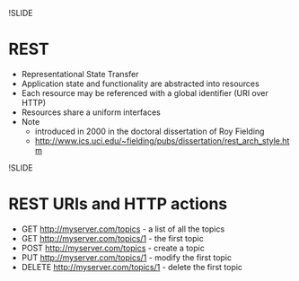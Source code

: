 !SLIDE
# REST 
* Representational State Transfer
* Application state and functionality are abstracted into resources
* Each resource may be referenced with a global identifier (URI over HTTP)
* Resources share a uniform interfaces
* Note
  * introduced in 2000 in the doctoral dissertation of Roy Fielding
  * http://www.ics.uci.edu/~fielding/pubs/dissertation/rest_arch_style.htm

!SLIDE
# REST URIs and HTTP actions
* GET http://myserver.com/topics - a list of all the topics
* GET http://myserver.com/topics/1 - the first topic
* POST http://myserver.com/topics - create a topic
* PUT http://myserver.com/topics/1 - modify the first topic
* DELETE http://myserver.com/topics/1 - delete the first topic


